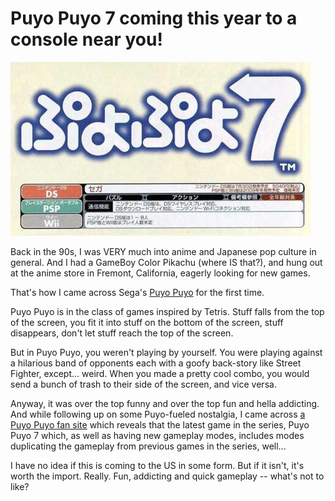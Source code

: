 # Puyo Puyo 7 coming this year to a console near you!

![Puyo Puyo 7](../uploads/2009/05/puyo7.jpg "Puyo Puyo 7")

Back in the 90s, I was VERY much into anime and Japanese pop culture in general. And I had a GameBoy Color Pikachu (where IS that?), and hung out at the anime store in Fremont, California, eagerly looking for new games.

That's how I came across Sega's [Puyo Puyo](http://en.wikipedia.org/wiki/Puyo_Pop) for the first time.

Puyo Puyo is in the class of games inspired by Tetris. Stuff falls from the top of the screen, you fit it into stuff on the bottom of the screen, stuff disappears, don't let stuff reach the top of the screen.

But in Puyo Puyo, you weren't playing by yourself. You were playing against a hilarious band of opponents each with a goofy back-story like Street Fighter, except... weird. When you made a pretty cool combo, you would send a bunch of trash to their side of the screen, and vice versa.

Anyway, it was over the top funny and over the top fun and hella addicting. And while following up on some Puyo-fueled nostalgia, I came across [a Puyo Puyo fan site](http://www.puyonexus.net/wiki/Puyo_Puyo_7) which reveals that the latest game in the series, Puyo Puyo 7 which, as well as having new gameplay modes, includes modes duplicating the gameplay from previous games in the series, well...

I have no idea if this is coming to the US in some form. But if it isn't, it's worth the import. Really. Fun, addicting and quick gameplay -- what's not to like?
